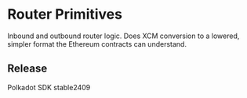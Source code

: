 # Router Primitives

Inbound and outbound router logic. Does XCM conversion to a lowered, simpler format the Ethereum contracts can
understand.


## Release

Polkadot SDK stable2409

